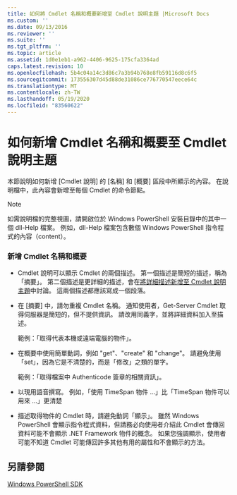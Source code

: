 ```yaml
---
title: 如何將 Cmdlet 名稱和概要新增至 Cmdlet 說明主題 |Microsoft Docs
ms.custom: ''
ms.date: 09/13/2016
ms.reviewer: ''
ms.suite: ''
ms.tgt_pltfrm: ''
ms.topic: article
ms.assetid: 1d0e1eb1-a962-4406-9625-175cfa3364ad
caps.latest.revision: 10
ms.openlocfilehash: 5b4c04a14c3d86c7a3b94b768e8fb59116d8c6f5
ms.sourcegitcommit: 173556307d45d88de31086ce776770547eece64c
ms.translationtype: MT
ms.contentlocale: zh-TW
ms.lasthandoff: 05/19/2020
ms.locfileid: "83560622"
---
```

# <a name="how-to-add-the-cmdlet-name-and-synopsis-to-a-cmdlet-help-topic"></a>如何新增 Cmdlet 名稱和概要至 Cmdlet 說明主題

本節說明如何新增 [Cmdlet 說明] 的 [名稱] 和 [概要] 區段中所顯示的內容。 在說明檔中，此內容會新增至每個 Cmdlet 的命令節點。

> [!NOTE]
> 如需說明檔的完整視圖，請開啟位於 Windows PowerShell 安裝目錄中的其中一個 dll-Help 檔案。 例如，dll-Help 檔案包含數個 Windows PowerShell 指令程式的內容（content）。

### <a name="to-add-the-cmdlet-name-and-a-synopsis"></a>新增 Cmdlet 名稱和概要

- Cmdlet 說明可以顯示 Cmdlet 的兩個描述。 第一個描述是簡短的描述，稱為「摘要」。 第二個描述是更詳細的描述，會在[將詳細描述新增至 Cmdlet 說明主題](./how-to-add-a-cmdlet-description.md)中討論。 這兩個描述都應該寫成一個段落。

- 在 [摘要] 中，請勿重複 Cmdlet 名稱。 通知使用者，Get-Server Cmdlet 取得伺服器是簡短的，但不提供資訊。 請改用同義字，並將詳細資料加入至描述。

  範例：「取得代表本機或遠端電腦的物件」。

- 在概要中使用簡單動詞，例如 "get"、"create" 和 "change"。 請避免使用「set」，因為它是不清楚的，而是「修改」之類的單字。

  範例：「取得檔案中 Authenticode 簽章的相關資訊」。

- 以現用語音撰寫。 例如，「使用 TimeSpan 物件 ...」比「TimeSpan 物件可以用來 ...」更清楚

- 描述取得物件的 Cmdlet 時，請避免動詞「顯示」。 雖然 Windows PowerShell 會顯示指令程式資料，但請務必向使用者介紹此 Cmdlet 會傳回資料可能不會顯示 .NET Framework 物件的概念。 如果您強調顯示，使用者可能不知道 Cmdlet 可能傳回許多其他有用的屬性和不會顯示的方法。

## <a name="see-also"></a>另請參閱

 [Windows PowerShell SDK](../windows-powershell-reference.md)
